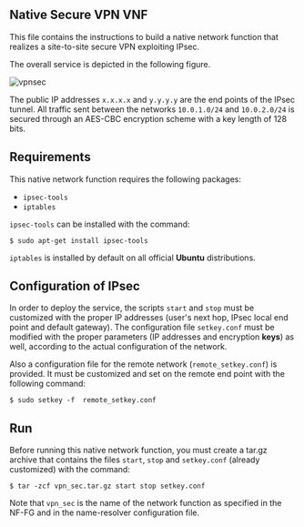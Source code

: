 ## Native Secure VPN VNF

This file contains the instructions to build a native network function that
realizes a site-to-site secure VPN exploiting IPsec.

The overall service is depicted in the following figure.

![vpnsec](https://raw.githubusercontent.com/netgroup-polito/un-orchestrator/master/images/vpn_sec_configuration.png)

The public IP addresses `x.x.x.x` and `y.y.y.y` are the end points
of the IPsec tunnel. All traffic sent between the networks `10.0.1.0/24` and
`10.0.2.0/24` is secured through an AES-CBC encryption scheme with a key length of
128 bits.  

## Requirements

This native network function requires the following packages:

  * `ipsec-tools`
  * `iptables`
  
`ipsec-tools` can be installed with the command:

	$ sudo apt-get install ipsec-tools
	
`iptables` is installed by default on all official **Ubuntu** distributions. 

## Configuration of IPsec

In order to deploy the service, the scripts `start` and `stop` must be
customized with the proper IP addresses (user's next hop, IPsec local end point
and default gateway). The configuration file `setkey.conf` must be modified with
the proper parameters (IP addresses and encryption **keys**) as well, according 
to the actual configuration of the network.

Also a configuration file for the remote network (`remote_setkey.conf`) is
provided. It must be customized and set on the remote end point with the 
following command:

	$ sudo setkey -f  remote_setkey.conf
	
## Run

Before running this native network function, you must create a tar.gz archive
that contains the files `start`, `stop` and `setkey.conf` (already customized)
with the command:

	$ tar -zcf vpn_sec.tar.gz start stop setkey.conf
	
Note that `vpn_sec` is the name of the network function as specified in the
NF-FG and in the name-resolver configuration file.
